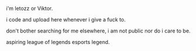 i'm letozz or Viktor.

i code and upload here whenever i give a fuck to.

don't bother searching for me elsewhere, i am not public nor do i care to be.

aspiring league of legends esports legend. 
